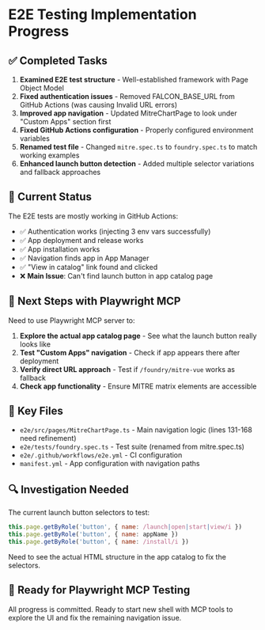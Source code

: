 # E2E Testing Implementation Progress

## ✅ Completed Tasks

1. **Examined E2E test structure** - Well-established framework with Page Object Model
2. **Fixed authentication issues** - Removed FALCON_BASE_URL from GitHub Actions (was causing Invalid URL errors)
3. **Improved app navigation** - Updated MitreChartPage to look under "Custom Apps" section first
4. **Fixed GitHub Actions configuration** - Properly configured environment variables
5. **Renamed test file** - Changed `mitre.spec.ts` to `foundry.spec.ts` to match working examples
6. **Enhanced launch button detection** - Added multiple selector variations and fallback approaches

## 🔄 Current Status

The E2E tests are mostly working in GitHub Actions:
- ✅ Authentication works (injecting 3 env vars successfully)
- ✅ App deployment and release works
- ✅ App installation works 
- ✅ Navigation finds app in App Manager
- ✅ "View in catalog" link found and clicked
- ❌ **Main Issue**: Can't find launch button in app catalog page

## 🎯 Next Steps with Playwright MCP

Need to use Playwright MCP server to:

1. **Explore the actual app catalog page** - See what the launch button really looks like
2. **Test "Custom Apps" navigation** - Check if app appears there after deployment
3. **Verify direct URL approach** - Test if `/foundry/mitre-vue` works as fallback
4. **Check app functionality** - Ensure MITRE matrix elements are accessible

## 📁 Key Files

- `e2e/src/pages/MitreChartPage.ts` - Main navigation logic (lines 131-168 need refinement)
- `e2e/tests/foundry.spec.ts` - Test suite (renamed from mitre.spec.ts)
- `e2e/.github/workflows/e2e.yml` - CI configuration
- `manifest.yml` - App configuration with navigation paths

## 🔍 Investigation Needed

The current launch button selectors to test:
```javascript
this.page.getByRole('button', { name: /launch|open|start|view/i })
this.page.getByRole('button', { name: appName })
this.page.getByRole('button', { name: /install/i })
```

Need to see the actual HTML structure in the app catalog to fix the selectors.

## 🚀 Ready for Playwright MCP Testing

All progress is committed. Ready to start new shell with MCP tools to explore the UI and fix the remaining navigation issue.